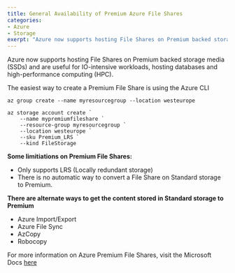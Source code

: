 ```yaml
---
title: General Availability of Premium Azure File Shares
categories:
- Azure
- Storage
exerpt: "Azure now supports hosting File Shares on Premium backed storage media (SSDs) and are useful for IO-intensive workloads, hosting databases and high-performance computing (HPC)."
---
```


Azure now supports hosting File Shares on Premium backed storage media (SSDs) and are useful for IO-intensive workloads, hosting databases and high-performance computing (HPC).

The easiest way to create a Premium File Share is using the Azure CLI

``` 
az group create --name myresourcegroup --location westeurope

az storage account create `
    --name mypremiumfileshare `
    --resource-group myresourcegroup ` 
    --location westeurope `
    --sku Premium_LRS `
    --kind FileStorage
```

**Some limitiations on Premium File Shares:**
* Only supports LRS (Locally redundant storage)
* There is no automatic way to convert a File Share on Standard storage to Premium.

**There are alternate ways to get the content stored in Standard storage to Premium**
* Azure Import/Export
* Azure File Sync
* AzCopy
* Robocopy

For more information on Azure Premium File Shares, visit the Microsoft Docs [here](https://docs.microsoft.com/en-us/azure/storage/files/storage-how-to-create-premium-fileshare)